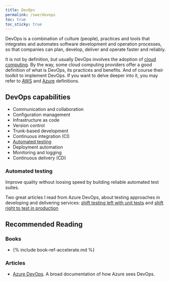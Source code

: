 ```yaml
---
title: DevOps
permalink: /swe/devops
toc: true
toc_sticky: true
---
```


DevOps is a combination of culture (people), practices and tools that integrates and automates software development and operation processes, so that companies can plan, develop, deliver and operate faster and reliably.

It is not by definition, but usually DevOps involves the adoption of [cloud computing](/swe/cloud-computing). By the way, some cloud computing providers offer a good definition of what is DevOps, its practices and benefits. And of course their toolkit to implement DevOps. If you want to delve deeper into it, you may refer to [AWS](https://aws.amazon.com/devops/what-is-devops/) and [Azure](https://azure.microsoft.com/en-us/resources/cloud-computing-dictionary/what-is-devops/) definitions.

## DevOps capabilities

- Communication and collaboration
- Configuration management
- Infrastructure as code
- Version control
- Trunk-based development
- Continuous integration (CI)
- [Automated testing](#automated-testing)
- Deployment automation
- Monitoring and logging
- Continuous delivery (CD)

### Automated testing

Improve quality without loosing speed by building reliable automated test suites.

Two great articles I read from Azure DevOps, about testing approaches in developing and delivering services: [shift testing left with unit tests](https://docs.microsoft.com/en-us/devops/develop/shift-left-make-testing-fast-reliable) and [shift right to test in production](https://docs.microsoft.com/en-us/devops/deliver/shift-right-test-production)

## Recommended Reading

### Books

- {% include book-ref-accelerate.md %}

### Articles

- [Azure DevOps](https://docs.microsoft.com/en-us/azure/devops). A broad documentation of how Azure sees DevOps. 